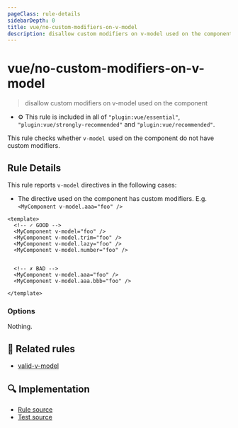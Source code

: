 ```yaml
---
pageClass: rule-details
sidebarDepth: 0
title: vue/no-custom-modifiers-on-v-model
description: disallow custom modifiers on v-model used on the component
---
```

# vue/no-custom-modifiers-on-v-model
> disallow custom modifiers on v-model used on the component

- :gear: This rule is included in all of `"plugin:vue/essential"`, `"plugin:vue/strongly-recommended"` and `"plugin:vue/recommended"`.

This rule checks whether `v-model `used on the component do not have custom modifiers.

## Rule Details

This rule reports `v-model` directives in the following cases:

- The directive used on the component has custom modifiers. E.g. `<MyComponent v-model.aaa="foo" />`

<eslint-code-block :rules="{'vue/no-custom-modifiers-on-v-model': ['error']}">

```vue
<template>
  <!-- ✓ GOOD -->
  <MyComponent v-model="foo" />
  <MyComponent v-model.trim="foo" />
  <MyComponent v-model.lazy="foo" />
  <MyComponent v-model.number="foo" />


  <!-- ✗ BAD -->
  <MyComponent v-model.aaa="foo" />
  <MyComponent v-model.aaa.bbb="foo" />

</template>
```

</eslint-code-block>

### Options

Nothing.

## :couple: Related rules

- [valid-v-model]

[valid-v-model]: valid-v-model.md

## :mag: Implementation

- [Rule source](https://github.com/vuejs/eslint-plugin-vue/blob/master/lib/rules/no-custom-modifiers-on-v-model.js)
- [Test source](https://github.com/vuejs/eslint-plugin-vue/blob/master/tests/lib/rules/no-custom-modifiers-on-v-model.js)

